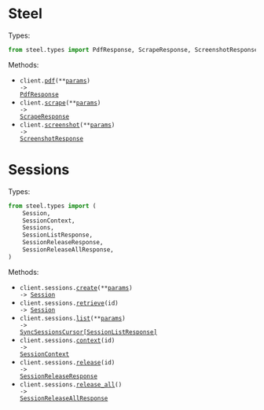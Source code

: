 # Steel

Types:

```python
from steel.types import PdfResponse, ScrapeResponse, ScreenshotResponse
```

Methods:

- <code title="post /v1/pdf">client.<a href="./src/steel/_client.py">pdf</a>(\*\*<a href="src/steel/types/client_pdf_params.py">params</a>) -> <a href="./src/steel/types/pdf_response.py">PdfResponse</a></code>
- <code title="post /v1/scrape">client.<a href="./src/steel/_client.py">scrape</a>(\*\*<a href="src/steel/types/client_scrape_params.py">params</a>) -> <a href="./src/steel/types/scrape_response.py">ScrapeResponse</a></code>
- <code title="post /v1/screenshot">client.<a href="./src/steel/_client.py">screenshot</a>(\*\*<a href="src/steel/types/client_screenshot_params.py">params</a>) -> <a href="./src/steel/types/screenshot_response.py">ScreenshotResponse</a></code>

# Sessions

Types:

```python
from steel.types import (
    Session,
    SessionContext,
    Sessions,
    SessionListResponse,
    SessionReleaseResponse,
    SessionReleaseAllResponse,
)
```

Methods:

- <code title="post /v1/sessions">client.sessions.<a href="./src/steel/resources/sessions.py">create</a>(\*\*<a href="src/steel/types/session_create_params.py">params</a>) -> <a href="./src/steel/types/session.py">Session</a></code>
- <code title="get /v1/sessions/{id}">client.sessions.<a href="./src/steel/resources/sessions.py">retrieve</a>(id) -> <a href="./src/steel/types/session.py">Session</a></code>
- <code title="get /v1/sessions">client.sessions.<a href="./src/steel/resources/sessions.py">list</a>(\*\*<a href="src/steel/types/session_list_params.py">params</a>) -> <a href="./src/steel/types/session_list_response.py">SyncSessionsCursor[SessionListResponse]</a></code>
- <code title="get /v1/sessions/{id}/context">client.sessions.<a href="./src/steel/resources/sessions.py">context</a>(id) -> <a href="./src/steel/types/session_context.py">SessionContext</a></code>
- <code title="post /v1/sessions/{id}/release">client.sessions.<a href="./src/steel/resources/sessions.py">release</a>(id) -> <a href="./src/steel/types/session_release_response.py">SessionReleaseResponse</a></code>
- <code title="post /v1/sessions/release">client.sessions.<a href="./src/steel/resources/sessions.py">release_all</a>() -> <a href="./src/steel/types/session_release_all_response.py">SessionReleaseAllResponse</a></code>
